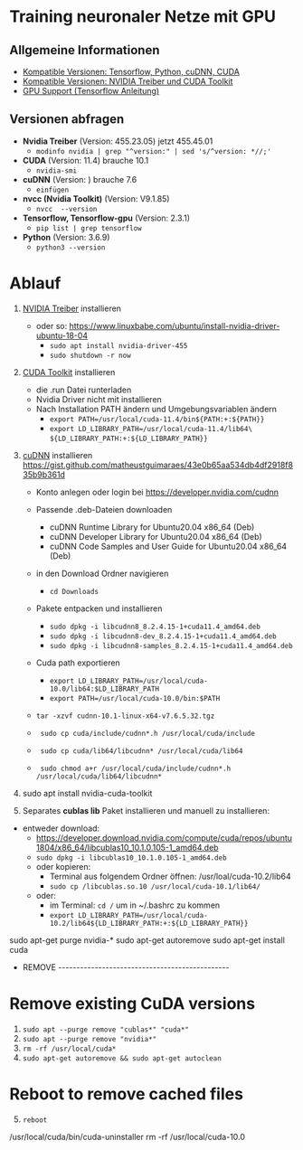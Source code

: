 # Training neuronaler Netze mit GPU

## Allgemeine Informationen
- [Kompatible Versionen: Tensorflow, Python, cuDNN, CUDA](https://www.tensorflow.org/install/source#tested_build_configurations)
- [Kompatible Versionen: NVIDIA Treiber und CUDA Toolkit](https://docs.nvidia.com/cuda/cuda-toolkit-release-notes/index.html)
- [GPU Support (Tensorflow Anleitung)](https://www.tensorflow.org/install/gpu)

## Versionen abfragen
- **Nvidia Treiber** (Version: 455.23.05) jetzt 455.45.01
  - ```modinfo nvidia | grep "^version:" | sed 's/^version: *//;' ```
- **CUDA** (Version: 11.4) brauche 10.1
  - ```nvidia-smi```  
- **cuDNN** (Version: ) brauche 7.6
  - ```einfügen```
- **nvcc (Nvidia Toolkit)** (Version: V9.1.85)
  -  ```nvcc  --version```
- **Tensorflow, Tensorflow-gpu** (Version: 2.3.1)
  - ```pip list | grep tensorflow```  
- **Python** (Version: 3.6.9)
  - ```python3 --version```




# Ablauf
1. [NVIDIA Treiber](https://www.nvidia.com/download/index.aspx?lang=en-us) installieren
    - oder so: https://www.linuxbabe.com/ubuntu/install-nvidia-driver-ubuntu-18-04
      - ```sudo apt install nvidia-driver-455```
      - ```sudo shutdown -r now```

3. [CUDA Toolkit](https://developer.nvidia.com/cuda-toolkit-archive) installieren
    - die .run Datei runterladen
    - Nvidia Driver nicht mit installieren
    - Nach Installation PATH ändern und Umgebungsvariablen ändern
      - ```export PATH=/usr/local/cuda-11.4/bin${PATH:+:${PATH}}```
      - ```export LD_LIBRARY_PATH=/usr/local/cuda-11.4/lib64\```  
          ```${LD_LIBRARY_PATH:+:${LD_LIBRARY_PATH}}```

4. [cuDNN](https://developer.nvidia.com/rdp/cudnn-archive) installieren https://gist.github.com/matheustguimaraes/43e0b65aa534db4df2918f835b9b361d
    - Konto anlegen oder login bei https://developer.nvidia.com/cudnn
    - Passende .deb-Dateien downloaden
      - cuDNN Runtime Library for Ubuntu20.04 x86_64 (Deb)
      - cuDNN Developer Library for Ubuntu20.04 x86_64 (Deb)
      - cuDNN Code Samples and User Guide for Ubuntu20.04 x86_64 (Deb) 
    - in den Download Ordner navigieren
      - ```cd Downloads```
    - Pakete entpacken und installieren
      - ```sudo dpkg -i libcudnn8_8.2.4.15-1+cuda11.4_amd64.deb```
      - ```sudo dpkg -i libcudnn8-dev_8.2.4.15-1+cuda11.4_amd64.deb```
      - ```sudo dpkg -i libcudnn8-samples_8.2.4.15-1+cuda11.4_amd64.deb```
    - Cuda path exportieren
      - ```export LD_LIBRARY_PATH=/usr/local/cuda-10.0/lib64:$LD_LIBRARY_PATH```
      - ```export PATH=/usr/local/cuda-10.0/bin:$PATH```

    - ```tar -xzvf cudnn-10.1-linux-x64-v7.6.5.32.tgz```
    - ``` sudo cp cuda/include/cudnn*.h /usr/local/cuda/include```
    - ``` sudo cp cuda/lib64/libcudnn* /usr/local/cuda/lib64```
    - ``` sudo chmod a+r /usr/local/cuda/include/cudnn*.h /usr/local/cuda/lib64/libcudnn*```
5. sudo apt install nvidia-cuda-toolkit
6. Separates **cublas lib** Paket installieren und manuell zu installieren:
  - entweder download:
      - https://developer.download.nvidia.com/compute/cuda/repos/ubuntu1804/x86_64/libcublas10_10.1.0.105-1_amd64.deb
      - ```sudo dpkg -i libcublas10_10.1.0.105-1_amd64.deb```
    - oder kopieren:
      - Terminal aus folgendem Ordner öffnen: /usr/loal/cuda-10.2/lib64
      - ```sudo cp /libcublas.so.10 /usr/local/cuda-10.1/lib64/```
    - oder:
      - im Terminal: ```cd /``` um in ~/.bashrc zu kommen
      - ```export LD_LIBRARY_PATH=/usr/local/cuda-10.2/lib64${LD_LIBRARY_PATH:+:${LD_LIBRARY_PATH}}```
 


sudo apt-get purge nvidia-*
sudo apt-get autoremove
sudo apt-get install cuda

- REMOVE -----------------------------------------------
# Remove existing CuDA versions
1. ```sudo apt --purge remove "cublas*" "cuda*"```
2. ```sudo apt --purge remove "nvidia*"```
3. ```rm -rf /usr/local/cuda*```
4. ```sudo apt-get autoremove && sudo apt-get autoclean```

# Reboot to remove cached files 
5. ```reboot```

/usr/local/cuda/bin/cuda-uninstaller
rm -rf /usr/local/cuda-10.0


